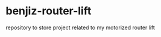 benjiz-router-lift
==================

repository to store project related to my motorized router lift
